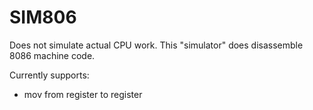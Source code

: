 # SIM806

Does not simulate actual CPU work.
This "simulator" does disassemble 8086 machine code.

Currently supports:

- mov from register to register
